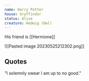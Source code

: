 ```yaml
---
name: Harry Potter
house: Gryffindor
status: Alive
creature: Hedwig (Owl)
---
```


His friend is [[Hermione]]

![[Pasted image 20230525212302.png]]

## Quotes

"I solemnly swear I am up to no good."